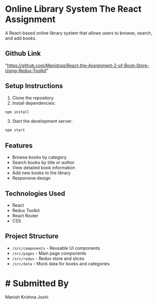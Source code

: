 # Online Library System The React Assignment

A React-based online library system that allows users to browse, search, and add books.

## Github Link
"https://github.com/Manidrag/React-the-Assignment-2-of-Book-Store-Using-Redux-Toolkit"

## Setup Instructions

1. Clone the repository
2. Install dependencies:
```bash
npm install
```

3. Start the development server:
```bash
npm start
```

## Features

- Browse books by category
- Search books by title or author
- View detailed book information
- Add new books to the library
- Responsive design

## Technologies Used

- React
- Redux Toolkit
- React Router
- CSS

## Project Structure

- `/src/components` - Reusable UI components
- `/src/pages` - Main page components
- `/src/redux` - Redux store and slices
- `/src/data` - Mock data for books and categories


# # Submitted By
  Manish Krishna Joshi